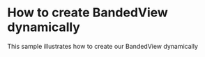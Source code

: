 # How to create BandedView dynamically


<p>This sample illustrates how to create our BandedView dynamically</p>

<br/>


